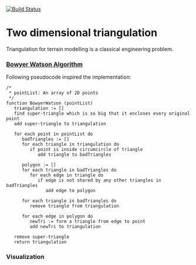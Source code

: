 [![Build Status](https://travis-ci.com/longuyen97/triangulation.svg?token=skDcu5tZxPtyDMyKnKYN&branch=master)](https://travis-ci.com/longuyen97/triangulation)

# Two dimensional triangulation

Triangulation for terrain modelling is a classical engineering problem.

### [Bowyer Watson Algorithm](https://en.wikipedia.org/wiki/Bowyer%E2%80%93Watson_algorithm)

Following pseudocode inspired the implementation:

```
/*
 * pointList: An array of 2D points
 */
function BowyerWatson (pointList)
   triangulation := []
   find super-triangle which is so big that it encloses every original point
   add super-triangle to triangulation 

   for each point in pointList do 
      badTriangles := []
      for each triangle in triangulation do 
         if point is inside circumcircle of triangle
            add triangle to badTriangles

      polygon := []
      for each triangle in badTriangles do 
         for each edge in triangle do
            if edge is not shared by any other triangles in badTriangles
               add edge to polygon

      for each triangle in badTriangles do 
         remove triangle from triangulation

      for each edge in polygon do 
         newTri := form a triangle from edge to point
         add newTri to triangulation

   remove super-triangle
   return triangulation
```

### Visualization